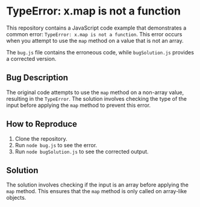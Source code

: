 # TypeError: x.map is not a function

This repository contains a JavaScript code example that demonstrates a common error: `TypeError: x.map is not a function`. This error occurs when you attempt to use the `map` method on a value that is not an array.

The `bug.js` file contains the erroneous code, while `bugSolution.js` provides a corrected version.

## Bug Description

The original code attempts to use the `map` method on a non-array value, resulting in the `TypeError`. The solution involves checking the type of the input before applying the `map` method to prevent this error.

## How to Reproduce

1. Clone the repository.
2. Run `node bug.js` to see the error.
3. Run `node bugSolution.js` to see the corrected output.

## Solution

The solution involves checking if the input is an array before applying the `map` method. This ensures that the `map` method is only called on array-like objects.